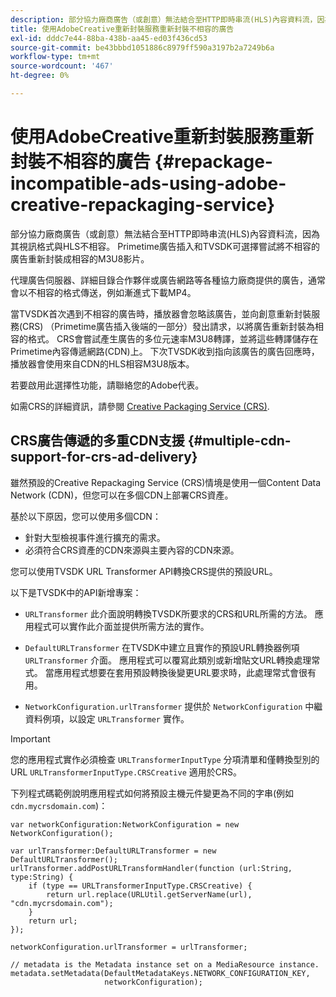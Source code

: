 ```yaml
---
description: 部分協力廠商廣告（或創意）無法結合至HTTP即時串流(HLS)內容資料流，因為其視訊格式與HLS不相容。 Primetime廣告插入和TVSDK可選擇嘗試將不相容的廣告重新封裝成相容的M3U8影片。
title: 使用AdobeCreative重新封裝服務重新封裝不相容的廣告
exl-id: dddc7e44-88ba-438b-aa45-ed03f436cd53
source-git-commit: be43bbbd1051886c8979ff590a3197b2a7249b6a
workflow-type: tm+mt
source-wordcount: '467'
ht-degree: 0%

---
```


# 使用AdobeCreative重新封裝服務重新封裝不相容的廣告 {#repackage-incompatible-ads-using-adobe-creative-repackaging-service}

部分協力廠商廣告（或創意）無法結合至HTTP即時串流(HLS)內容資料流，因為其視訊格式與HLS不相容。 Primetime廣告插入和TVSDK可選擇嘗試將不相容的廣告重新封裝成相容的M3U8影片。

代理廣告伺服器、詳細目錄合作夥伴或廣告網路等各種協力廠商提供的廣告，通常會以不相容的格式傳送，例如漸進式下載MP4。

當TVSDK首次遇到不相容的廣告時，播放器會忽略該廣告，並向創意重新封裝服務(CRS) （Primetime廣告插入後端的一部分）發出請求，以將廣告重新封裝為相容的格式。 CRS會嘗試產生廣告的多位元速率M3U8轉譯，並將這些轉譯儲存在Primetime內容傳遞網路(CDN)上。 下次TVSDK收到指向該廣告的廣告回應時，播放器會使用來自CDN的HLS相容M3U8版本。

若要啟用此選擇性功能，請聯絡您的Adobe代表。

如需CRS的詳細資訊，請參閱 [Creative Packaging Service (CRS)](https://helpx.adobe.com/content/dam/help/en/primetime/guides/crs.pdf).

## CRS廣告傳遞的多重CDN支援 {#multiple-cdn-support-for-crs-ad-delivery}

雖然預設的Creative Repackaging Service (CRS)情境是使用一個Content Data Network (CDN)，但您可以在多個CDN上部署CRS資產。

基於以下原因，您可以使用多個CDN：

* 針對大型檢視事件進行擴充的需求。
* 必須符合CRS資產的CDN來源與主要內容的CDN來源。

您可以使用TVSDK URL Transformer API轉換CRS提供的預設URL。

以下是TVSDK中的API新增專案：

* `URLTransformer` 此介面說明轉換TVSDK所要求的CRS和URL所需的方法。 應用程式可以實作此介面並提供所需方法的實作。

* `DefaultURLTransformer` 在TVSDK中建立且實作的預設URL轉換器例項 `URLTransformer` 介面。 應用程式可以覆寫此類別或新增貼文URL轉換處理常式。 當應用程式想要在套用預設轉換後變更URL要求時，此處理常式會很有用。

* `NetworkConfiguration.urlTransformer` 提供於 `NetworkConfiguration` 中繼資料例項，以設定 `URLTransformer` 實作。

>[!IMPORTANT]
>
>您的應用程式實作必須檢查 `URLTransformerInputType` 分項清單和僅轉換型別的URL `URLTransformerInputType.CRSCreative` 適用於CRS。

下列程式碼範例說明應用程式如何將預設主機元件變更為不同的字串(例如 `cdn.mycrsdomain.com`)：

```
var networkConfiguration:NetworkConfiguration = new NetworkConfiguration(); 
   
var urlTransformer:DefaultURLTransformer = new DefaultURLTransformer(); 
urlTransformer.addPostURLTransformHandler(function (url:String, type:String) { 
    if (type == URLTransformerInputType.CRSCreative) { 
        return url.replace(URLUtil.getServerName(url), "cdn.mycrsdomain.com"); 
    } 
    return url; 
}); 
  
networkConfiguration.urlTransformer = urlTransformer; 
   
// metadata is the Metadata instance set on a MediaResource instance. 
metadata.setMetadata(DefaultMetadataKeys.NETWORK_CONFIGURATION_KEY,  
                     networkConfiguration);
```
